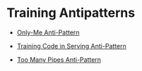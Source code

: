 # Training Antipatterns

  - [Only-Me Anti-Pattern](./Only-me-pattern/design_en.md)

  - [Training Code in Serving Anti-Pattern](./Training-code-in-serving-pattern/design_en.md)

  - [Too Many Pipes Anti-Pattern](./Too-many-pipes-pattern/design_en.md)
